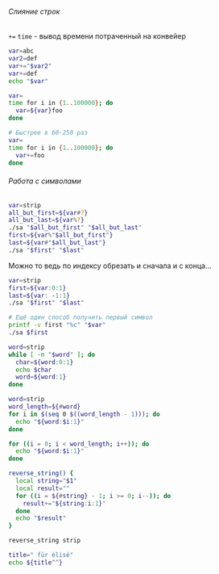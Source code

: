 ###### Слияние строк
`+=`
`time` - вывод времени потраченный на конвейер
```bash
var=abc
var2=def
var+="$var2"
var+=def
echo "$var"
```

```bash
var=
time for i in {1..100000}; do
  var=${var}foo
done

# Быстрее в 60-250 раз
var=
time for i in {1..100000}; do
  var+=foo
done
```

###### Работа с символами
```bash
var=strip
all_but_first=${var#?}
all_but_last=${var%?}
./sa "$all_but_first" "$all_but_last"
first=${var%"$all_but_first"}
last=${var#"$all_but_last"}
./sa "$first" "$last"
```
Можно то ведь по индексу обрезать и сначала и с конца...
```bash
var=strip
first=${var:0:1}
last=${var: -1:1}
./sa "$first" "$last"

# Ещё один способ получить первый символ
printf -v first "%c" "$var"
./sa $first
```

```bash
word=strip
while [ -n "$word" ]; do
  char=${word:0:1}
  echo $char
  word=${word:1}
done

```
```bash
word=strip
word_length=${#word}
for i in $(seq 0 $((word_length - 1))); do
  echo "${word:$i:1}"
done

for ((i = 0; i < word_length; i++)); do
  echo "${word:$i:1}"
done
```

```bash
reverse_string() {
  local string="$1"
  local result=""
  for ((i = ${#string} - 1; i >= 0; i--)); do
    result+="${string:i:1}"
  done
  echo "$result"
}

reverse_string strip
```

```bash
title=" für èlisé"
echo ${title^^}
```